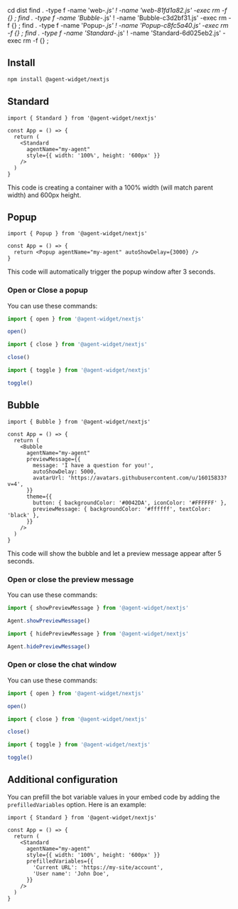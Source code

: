 
cd dist
find . -type f -name 'web-*.js' ! -name 'web-81fd1a82.js' -exec rm -f {} \;
find . -type f -name 'Bubble-*.js' ! -name 'Bubble-c3d2bf31.js' -exec rm -f {} \;
find . -type f -name 'Popup-*.js' ! -name 'Popup-c8fc5a40.js' -exec rm -f {} \;
find . -type f -name 'Standard-*.js' ! -name 'Standard-6d025eb2.js' -exec rm -f {} \;


## Install

```bash
npm install @agent-widget/nextjs
```

## Standard

```tsx
import { Standard } from '@agent-widget/nextjs'

const App = () => {
  return (
    <Standard
      agentName="my-agent"
      style={{ width: '100%', height: '600px' }}
    />
  )
}
```

This code is creating a container with a 100% width (will match parent width) and 600px height.

## Popup

```tsx
import { Popup } from '@agent-widget/nextjs'

const App = () => {
  return <Popup agentName="my-agent" autoShowDelay={3000} />
}
```

This code will automatically trigger the popup window after 3 seconds.

### Open or Close a popup

You can use these commands:

```js
import { open } from '@agent-widget/nextjs'

open()
```

```js
import { close } from '@agent-widget/nextjs'

close()
```

```js
import { toggle } from '@agent-widget/nextjs'

toggle()
```

## Bubble

```tsx
import { Bubble } from '@agent-widget/nextjs'

const App = () => {
  return (
    <Bubble
      agentName="my-agent"
      previewMessage={{
        message: 'I have a question for you!',
        autoShowDelay: 5000,
        avatarUrl: 'https://avatars.githubusercontent.com/u/16015833?v=4',
      }}
      theme={{
        button: { backgroundColor: '#0042DA', iconColor: '#FFFFFF' },
        previewMessage: { backgroundColor: '#ffffff', textColor: 'black' },
      }}
    />
  )
}
```

This code will show the bubble and let a preview message appear after 5 seconds.

### Open or close the preview message

You can use these commands:

```js
import { showPreviewMessage } from '@agent-widget/nextjs'

Agent.showPreviewMessage()
```

```js
import { hidePreviewMessage } from '@agent-widget/nextjs'

Agent.hidePreviewMessage()
```

### Open or close the chat window

You can use these commands:

```js
import { open } from '@agent-widget/nextjs'

open()
```

```js
import { close } from '@agent-widget/nextjs'

close()
```

```js
import { toggle } from '@agent-widget/nextjs'

toggle()
```

## Additional configuration

You can prefill the bot variable values in your embed code by adding the `prefilledVariables` option. Here is an example:

```tsx
import { Standard } from '@agent-widget/nextjs'

const App = () => {
  return (
    <Standard
      agentName="my-agent"
      style={{ width: '100%', height: '600px' }}
      prefilledVariables={{
        'Current URL': 'https://my-site/account',
        'User name': 'John Doe',
      }}
    />
  )
}
```